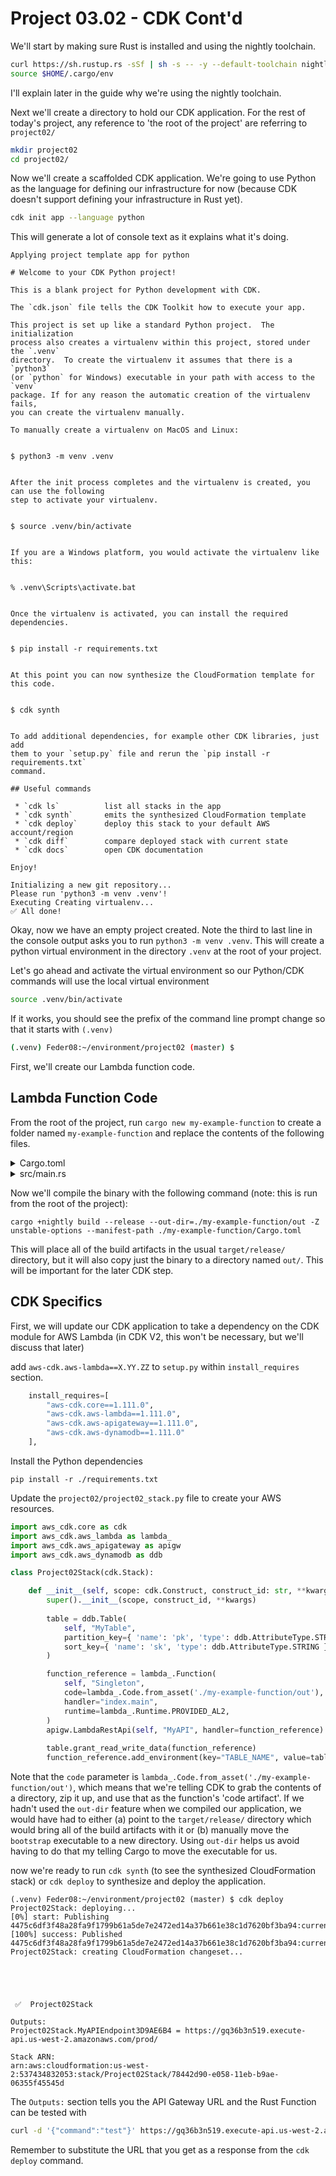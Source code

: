 # Project 03.02 - CDK Cont'd

We'll start by making sure Rust is installed and using the nightly toolchain.

```bash
curl https://sh.rustup.rs -sSf | sh -s -- -y --default-toolchain nightly
source $HOME/.cargo/env
```

I'll explain later in the guide why we're using the nightly toolchain.

Next we'll create a directory to hold our CDK application.
For the rest of today's project, any reference to 'the root of the project' are referring to `project02/`

```bash
mkdir project02
cd project02/
```

Now we'll create a scaffolded CDK application.
We're going to use Python as the language for defining our infrastructure for now (because CDK doesn't support defining your infrastructure in Rust yet).

```bash
cdk init app --language python
```

This will generate a lot of console text as it explains what it's doing.

```text
Applying project template app for python

# Welcome to your CDK Python project!

This is a blank project for Python development with CDK.

The `cdk.json` file tells the CDK Toolkit how to execute your app.

This project is set up like a standard Python project.  The initialization
process also creates a virtualenv within this project, stored under the `.venv`
directory.  To create the virtualenv it assumes that there is a `python3`
(or `python` for Windows) executable in your path with access to the `venv`
package. If for any reason the automatic creation of the virtualenv fails,
you can create the virtualenv manually.

To manually create a virtualenv on MacOS and Linux:


$ python3 -m venv .venv


After the init process completes and the virtualenv is created, you can use the following
step to activate your virtualenv.


$ source .venv/bin/activate


If you are a Windows platform, you would activate the virtualenv like this:


% .venv\Scripts\activate.bat


Once the virtualenv is activated, you can install the required dependencies.


$ pip install -r requirements.txt


At this point you can now synthesize the CloudFormation template for this code.


$ cdk synth


To add additional dependencies, for example other CDK libraries, just add
them to your `setup.py` file and rerun the `pip install -r requirements.txt`
command.

## Useful commands

 * `cdk ls`          list all stacks in the app
 * `cdk synth`       emits the synthesized CloudFormation template
 * `cdk deploy`      deploy this stack to your default AWS account/region
 * `cdk diff`        compare deployed stack with current state
 * `cdk docs`        open CDK documentation

Enjoy!

Initializing a new git repository...
Please run 'python3 -m venv .venv'!
Executing Creating virtualenv...
✅ All done!
```

Okay, now we have an empty project created.
Note the third to last line in the console output asks you to run `python3 -m venv .venv`.
This will create a python virtual environment in the directory `.venv` at the root of your project.

Let's go ahead and activate the virtual environment so our Python/CDK commands will use the local virtual environment

```bash
source .venv/bin/activate
```

If it works, you should see the prefix of the command line prompt change so that it starts with `(.venv)`

```bash
(.venv) Feder08:~/environment/project02 (master) $ 
```

First, we'll create our Lambda function code.

## Lambda Function Code

From the root of the project, run `cargo new my-example-function` to create a folder named `my-example-function` and replace the contents of the following files.

<details>
  <summary>Cargo.toml</summary>

Running this command form the root of the project will replace the contents of `Cargo.toml` with the appropriate dependencies.
```bash
cat << EOF > my-example-function/Cargo.toml
[package]
name = "my-example-function"
version = "0.1.0"
edition = "2021"

[dependencies]
dynamodb = { git = "https://github.com/awslabs/aws-sdk-rust", tag = "v0.0.12-alpha", package = "aws-sdk-dynamodb" }
aws-types = { git = "https://github.com/awslabs/aws-sdk-rust", tag = "v0.0.12-alpha", package = "aws-types" }

tokio = { version = "1", features = ["full"] }
serde = { version = "1.0.82", features = ["derive"] }
serde_json = { version = "1.0.33", features = ["raw_value"] }

lambda_runtime = "0.3"

[[bin]]
name = "bootstrap"
path = "src/main.rs"
EOF
```

</details>

<details>
  <summary>src/main.rs</summary>

```bash
cat << EOF > my-example-function/src/main.rs
use std::env;

use lambda_runtime::{handler_fn, Context};
use serde::{Deserialize, Serialize};

use dynamodb::{Client, Config, Region};
use aws_types::region::{EnvironmentProvider, ProvideRegion};


pub type Error = Box<dyn std::error::Error + Send + Sync + 'static>;

#[derive(Deserialize)]
struct APIRequest {
    body: String,
}

#[derive(Serialize, Deserialize)]
struct Request {
    command: String,
    author: String
}

#[derive(Serialize)]
#[serde(rename_all = "camelCase")]
struct Response {
    status_code: String,
    body: String,
}

#[tokio::main]
async fn main() -> Result<(), Error> {
    let func = handler_fn(my_handler);
    lambda_runtime::run(func).await?;
    Ok(())
}

pub(crate) async fn my_handler(event: APIRequest, _ctx: Context) -> Result<Response, Error> {
    let region = EnvironmentProvider::new()
        .region()
        .unwrap_or_else(|| Region::new("us-west-2"));
    let config = Config::builder().region(region).build();
    let client = Client::from_conf(config);

    let r: Request = serde_json::from_str(&event.body)?;
    let command = r.command;
    
    let table_name = env::var("TABLE_NAME").unwrap();

    //  This Lists the tables, change it to a dynamodb get_item request where the primary key and sort key are extracted from the request.
    match client.get_item().table_name(table_name).send().await {
        Ok(resp) => {
            let responses = resp.table_names.unwrap_or_default();
        }
        Err(e) => {
            println!("Got an error retrieving items:");
            println!("{}", e);
        }
    };
    // End dynamodb bits

    let resp = Response {
        status_code: "200".to_string(),
        body: format!("Command {} executed.\n", command),
    };

    Ok(resp)
}
EOF
```
</details>

Now we'll compile the binary with the following command (note: this is run from the root of the project):

`cargo +nightly build --release --out-dir=./my-example-function/out -Z unstable-options --manifest-path ./my-example-function/Cargo.toml`

This will place all of the build artifacts in the usual `target/release/` directory, but it will also copy just the binary to a directory named `out/`.
This will be important for the later CDK step.

## CDK Specifics

First, we will update our CDK application to take a dependency on the CDK module for AWS Lambda (in CDK V2, this won't be necessary, but we'll discuss that later)


add `aws-cdk.aws-lambda==X.YY.ZZ` to `setup.py` within `install_requires` section.

```python
    install_requires=[
        "aws-cdk.core==1.111.0",
        "aws-cdk.aws-lambda==1.111.0",
        "aws-cdk.aws-apigateway==1.111.0",
        "aws-cdk.aws-dynamodb==1.111.0"
    ],
```

Install the Python dependencies

```text
pip install -r ./requirements.txt
```

Update the `project02/project02_stack.py` file to create your AWS resources.

```python
import aws_cdk.core as cdk
import aws_cdk.aws_lambda as lambda_
import aws_cdk.aws_apigateway as apigw
import aws_cdk.aws_dynamodb as ddb

class Project02Stack(cdk.Stack):

    def __init__(self, scope: cdk.Construct, construct_id: str, **kwargs) -> None:
        super().__init__(scope, construct_id, **kwargs)
        
        table = ddb.Table(
            self, "MyTable",
            partition_key={ 'name': 'pk', 'type': ddb.AttributeType.STRING },
            sort_key={ 'name': 'sk', 'type': ddb.AttributeType.STRING }
        )

        function_reference = lambda_.Function(
            self, "Singleton",
            code=lambda_.Code.from_asset('./my-example-function/out'),
            handler="index.main",
            runtime=lambda_.Runtime.PROVIDED_AL2,
        )
        apigw.LambdaRestApi(self, "MyAPI", handler=function_reference)
        
        table.grant_read_write_data(function_reference)
        function_reference.add_environment(key="TABLE_NAME", value=table.table_name)
```

Note that the `code` parameter is `lambda_.Code.from_asset('./my-example-function/out')`, which means that we're telling CDK to grab the contents of a directory, zip it up, and use that as the function's 'code artifact'.
If we hadn't used the `out-dir` feature when we compiled our application, we would have had to either (a) point to the `target/release/` directory which would bring all of the build artifacts with it or (b) manually move the `bootstrap` executable to a new directory.
Using `out-dir` helps us avoid having to do that my telling Cargo to move the executable for us.

now we're ready to run `cdk synth` (to see the synthesized CloudFormation stack) or `cdk deploy` to synthesize and deploy the application.

```text
(.venv) Feder08:~/environment/project02 (master) $ cdk deploy
Project02Stack: deploying...
[0%] start: Publishing 4475c6df3f48a28fa9f1799b61a5de7e2472ed14a37b661e38c1d7620bf3ba94:current
[100%] success: Published 4475c6df3f48a28fa9f1799b61a5de7e2472ed14a37b661e38c1d7620bf3ba94:current
Project02Stack: creating CloudFormation changeset...





 ✅  Project02Stack

Outputs:
Project02Stack.MyAPIEndpoint3D9AE6B4 = https://gq36b3n519.execute-api.us-west-2.amazonaws.com/prod/

Stack ARN:
arn:aws:cloudformation:us-west-2:537434832053:stack/Project02Stack/78442d90-e058-11eb-b9ae-06355f45545d
```

The `Outputs:` section tells you the API Gateway URL and the Rust Function can be tested with

```bash
curl -d '{"command":"test"}' https://gq36b3n519.execute-api.us-west-2.amazonaws.com/prod/
```

Remember to substitute the URL that you get as a response from the `cdk deploy` command.

